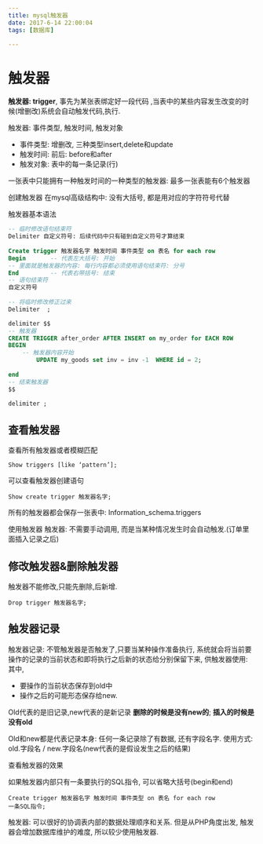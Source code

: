 ```yaml
---
title: mysql触发器
date: 2017-6-14 22:00:04
tags: [数据库]

---
```

# 触发器
 **触发器: trigger**, 事先为某张表绑定好一段代码 ,当表中的某些内容发生改变的时候(增删改)系统会自动触发代码,执行.

触发器: 事件类型, 触发时间, 触发对象
- 事件类型: 增删改, 三种类型insert,delete和update
- 触发时间: 前后: before和after
- 触发对象: 表中的每一条记录(行)

一张表中只能拥有一种触发时间的一种类型的触发器: 最多一张表能有6个触发器

创建触发器
在mysql高级结构中: 没有大括号,  都是用对应的字符符号代替

触发器基本语法
```sql
-- 临时修改语句结束符
Delimiter 自定义符号: 后续代码中只有碰到自定义符号才算结束
    
Create trigger 触发器名字 触发时间 事件类型 on 表名 for each row
Begin		-- 代表左大括号: 开始
-- 里面就是触发器的内容: 每行内容都必须使用语句结束符: 分号
End			-- 代表右带括号: 结束
-- 语句结束符
自定义符号
    
-- 将临时修改修正过来
Delimiter  ;
```


```sql
delimiter $$
-- 触发器
CREATE TRIGGER after_order AFTER INSERT on my_order for EACH ROW
BEGIN
	-- 触发器内容开始
		UPDATE my_goods set inv = inv -1  WHERE id = 2;
		
end 
-- 结束触发器
$$

delimiter ;
```

## 查看触发器

查看所有触发器或者模糊匹配
```
Show triggers [like ‘pattern’];
```

可以查看触发器创建语句
```
Show create trigger 触发器名字;
``` 

所有的触发器都会保存一张表中: Information_schema.triggers
 

使用触发器
触发器: 不需要手动调用, 而是当某种情况发生时会自动触发.(订单里面插入记录之后)
 

## 修改触发器&删除触发器
触发器不能修改,只能先删除,后新增.
```
Drop trigger 触发器名字;
``` 

## 触发器记录
触发器记录: 不管触发器是否触发了,只要当某种操作准备执行, 系统就会将当前要操作的记录的当前状态和即将执行之后新的状态给分别保留下来, 供触发器使用: 其中,
-  要操作的当前状态保存到old中
-  操作之后的可能形态保存给new.

Old代表的是旧记录,new代表的是新记录
**删除的时候是没有new的**; **插入的时候是没有old**

Old和new都是代表记录本身: 任何一条记录除了有数据, 还有字段名字.
使用方式: old.字段名 / new.字段名(new代表的是假设发生之后的结果)
 

查看触发器的效果
 

如果触发器内部只有一条要执行的SQL指令, 可以省略大括号(begin和end)
```
Create trigger 触发器名字 触发时间 事件类型 on 表名 for each row
一条SQL指令;
```

触发器: 可以很好的协调表内部的数据处理顺序和关系. 但是从PHP角度出发, 触发器会增加数据库维护的难度, 所以较少使用触发器.
